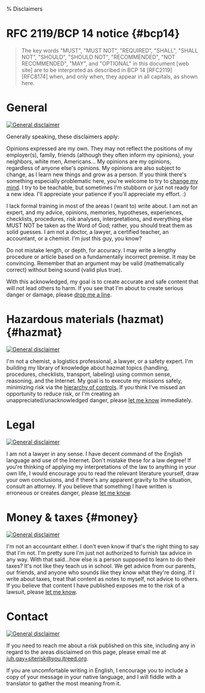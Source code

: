 % Disclaimers

# RFC 2119/BCP 14 notice {#bcp14}

> The key words "MUST", "MUST NOT", "REQUIRED", "SHALL", "SHALL NOT", "SHOULD", "SHOULD NOT", "RECOMMENDED", "NOT RECOMMENDED", "MAY", and "OPTIONAL" in this document \[web site\] are to be interpreted as described in BCP 14 \[RFC2119\] \[RFC8174\] when, and only when, they appear in all capitals, as shown here.

# General

[![General disclaimer](https://img.shields.io/badge/disclaimer-general-brightgreen.svg)](/advice/disclaimers#general)

Generally speaking, these disclaimers apply:

Opinions expressed are my own. They may not reflect the positions of my employer(s), family, friends (although they often inform my opinions), your neighbors, white men, Americans... My opinions are my opinions, regardless of anyone else's opinions. My opinions are also subject to change, as I learn new things and grow as a person. If you think there's something especially problematic here, you're welcome to try to [change my mind](/index#contact). I try to be teachable, but sometimes I'm stubborn or just not ready for a new idea. I'll appreciate your patience if you'll appreciate my effort. :)

I lack formal training in most of the areas I (want to) write about. I am not an expert, and my advice, opinions, memories, hypotheses, experiences, checklists, procedures, risk analyses, interpretations, and everything else MUST NOT be taken as the Word of God; rather, you should treat them as solid guesses. I am not a doctor, a lawyer, a certified teacher, an accountant, or a chemist. I'm just this guy, you know?

Do not mistake length, or depth, for accuracy. I may write a lengthy procedure or article based on a fundamentally incorrect premise. It may be convincing. Remember that an argument may be valid (mathematically correct) without being sound (valid plus true).

With this acknowledged, my goal is to create accurate and safe content that will not lead others to harm. If you see that I'm about to create serious danger or damage, please [drop me a line](#contact).

# Hazardous materials (hazmat) {#hazmat}

[![General disclaimer](https://img.shields.io/badge/disclaimer-hazmat-red.svg)](/advice/disclaimers#hazmat)

I'm not a chemist, a logistics professional, a lawyer, or a safety expert. I'm building my library of knowledge about hazmat topics (handling, procedures, checklists, transport, labeling) using common sense, reasoning, and the Internet. My goal is to execute my missions safely, minimizing risk via the [hierarchy of controls](https://www.cdc.gov/niosh/topics/hierarchy/default.html). If you think I've missed an opportunity to reduce risk, or I'm creating an unappreciated/unacknowledged danger, please [let me know](#contact) immediately.

# Legal

[![General disclaimer](https://img.shields.io/badge/disclaimer-legal-yellow.svg)](/advice/disclaimers#legal)

I am not a lawyer in any sense. I have decent command of the English language and use of the Internet. Don't mistake these for a law degree! If you're thinking of applying my interpretations of the law to anything in your own life, I would encourage you to read the relevant literature yourself, draw your own conclusions, and if there's any apparent gravity to the situation, consult an attorney. If you believe that something I have written is erroneous or creates danger, please [let me know](#contact).

# Money & taxes {#money}

[![General disclaimer](https://img.shields.io/badge/disclaimer-money-yellow.svg)](/advice/disclaimers#money)

I'm not an accountant either. I don't even know if that's the right thing to say that I'm not. I'm pretty sure I'm just not authorized to furnish tax advice in any way. With that said...how else is a person supposed to learn to do their taxes? It's not like they teach us in school. We get advice from our parents, our friends, and anyone who sounds like they know what they're doing. If I write about taxes, treat that content as notes to myself, not advice to others. If you believe that content I have published exposes me to the risk of a lawsuit, please [let me know](#contact).

# Contact

[![General disclaimer](https://img.shields.io/badge/contact-siterisk-darkred.svg)](/advice/disclaimers#contact)

If you need to reach me about a risk published on this site, including any in regard to the areas disclaimed on this page, please email me at [juh.gay+siterisk@you.jtreed.org](mailto:juh.gay+siterisk@you.jtreed.org).

If you are uncomfortable writing in English, I encourage you to include a copy of your message in your native language, and I will fiddle with a translator to gather the most meaning from it.